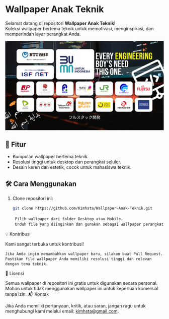 # Wallpaper Anak Teknik

Selamat datang di repositori **Wallpaper Anak Teknik**!  
Koleksi wallpaper bertema teknik untuk memotivasi, menginspirasi, dan memperindah layar perangkat Anda.

![Preview Wallpaper](Desktop.jpg)

## 🔧 Fitur
- Kumpulan wallpaper bertema teknik.
- Resolusi tinggi untuk desktop dan perangkat seluler.
- Desain keren dan estetik, cocok untuk mahasiswa teknik.

## 🛠️ Cara Menggunakan
1. Clone repositori ini:  
   ```bash
   git clone https://github.com/Kimhsta/Wallpaper-Anak-Teknik.git

    Pilih wallpaper dari folder Desktop atau Mobile.
    Unduh file yang diinginkan dan gunakan sebagai wallpaper perangkat Anda.

💡 Kontribusi

Kami sangat terbuka untuk kontribusi!

    Jika Anda ingin menambahkan wallpaper baru, silakan buat Pull Request.
    Pastikan file wallpaper Anda memiliki resolusi tinggi dan relevan dengan tema teknik.

📝 Lisensi

Semua wallpaper di repositori ini gratis untuk digunakan secara personal. Mohon untuk tidak menggunakan wallpaper ini untuk keperluan komersial tanpa izin.
📬 Kontak

Jika Anda memiliki pertanyaan, kritik, atau saran, jangan ragu untuk menghubungi kami melalui email: kimhsta@gmail.com.
